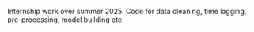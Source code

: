 Internship work over summer 2025. Code for data cleaning, time lagging, pre-processing, model building etc
